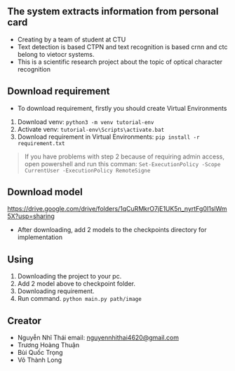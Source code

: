 ## The system extracts information from personal card
- Creating by a team of student at CTU 
- Text detection is based CTPN and text recognition is based crnn and ctc belong to vietocr systems.  
- This is a scientific research project about the topic of optical character recognition 

## Download requirement
- To download requirement, firstly you should create Virtual Environments
1. Download venv:
            ```python3 -m venv tutorial-env ```
2. Activate venv:
            ``` tutorial-env\Scripts\activate.bat ```
3. Download requirement in Virtual Environments:
            ``` pip install -r requirement.txt ```
> If you have problems with step 2 because of requiring admin access, open powershell and run this comman: ```Set-ExecutionPolicy -Scope CurrentUser -ExecutionPolicy RemoteSigne```

## Download model 
   https://drive.google.com/drive/folders/1qCuRMkrO7jE1UK5n_nyrtFg0I1slWm5X?usp=sharing

   - After downloading, add 2 models to the checkpoints directory for implementation

## Using

  1. Downloading the project to your pc.
  2. Add 2 model above to checkpoint folder.
  3. Downloading requirement.
  3. Run command.
            ```python main.py path/image```
            
 ## Creator
 - Nguyễn Nhĩ Thái                  email: nguyennhithai4620@gmail.com
 - Trương Hoàng Thuận
 - Bùi Quốc Trọng
 - Võ Thành Long




